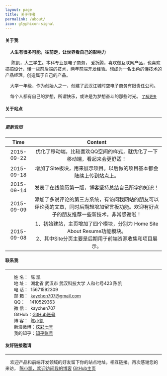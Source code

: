 ```yaml
---
layout: page
title: 关于作者
permalink: /about/
icon: glyphicon-signal
---
```


#### 关于我


&nbsp;&nbsp;&nbsp;&nbsp;**人生有很多可能，往前走，让世界看自己的影响力**

&nbsp;&nbsp;&nbsp;&nbsp;
陈凯，大三学生。本科专业是电子商务，
爱折腾，喜欢做互联网产品，也喜欢搞搞设计，懂一些前后端的技术，两年前端开发经验。想成为一名出色的懂技术的产品经理。创造属于自己的产品。

&nbsp;&nbsp;&nbsp;&nbsp;大学一年级，作为创始人之一，创建了武汉江城时空电子商务有限责任公司。


&nbsp;&nbsp;&nbsp;&nbsp;每个人都有自己的梦想，所谓快乐，或许是为梦想奋斗的那些时光。 [`了解更多`](http://www.cnblogs.com/kaychen/p/4704538.html)


#### 关于站点

---


##### 更新告知

Time | Content
:----------------------------: | :----------------------:
2015-09-22 | 优化了移动端，比较喜欢QQ空间的样式，就优化了一下移动端，看起来会更舒适！
2015-09-18 | 增加了Site板块，用来展示项目。以后做的项目基本都会陆续上传到站点上。
2015-09-14 | 发表了在线简历第一版，博客坚持总结自己所学的知识！
2015-09-09 | 添加了多说评论的第三方系统，有访问我网站的朋友可以评论我的文章，同时后期想增加留言板功能。欢迎有好点子的朋友推荐一些新技术，非常感谢啦！
2015-09-08 | 1、初始建站，主页增加了四个模块，分别为 Home Site About Resume功能模块。<br />2、其中Site分页主要是后期用于前端资源收集和项目展示。



#### 联系我

----

　　姓 名： &nbsp;陈 凯<br />
　　地 址： &nbsp;湖北省 武汉市 武汉科技大学 人和七号423 陈凯<br />
　　电 话： &nbsp;15671592309<br />
　　邮 箱： &nbsp;kaychen707@gmail.com<br />
　　QQ： &nbsp;&nbsp;&nbsp;1410529363<br />
　　微 信： &nbsp;kaychen707<br />
　　GitHub：[GitHub账号](https://github.com/LittlewhiteChen)<br />
　　博 客：&nbsp;&nbsp;[陈小凯](http://www.cnblogs.com/kaychen/)<br />
　　新浪微博：[炫彩七号](http://weibo.com/LittlewhiteChen)<br />
　　我的知乎：[知乎账号](http://www.zhihu.com/people/kaychenzhihu)<br />


#### 友好链接邀请

---

&nbsp;&nbsp;&nbsp;&nbsp;欢迎产品和前端开发领域的好友留下你的站点地址，相互链接。再次感谢您的来访，
[陈小凯，欢迎访问我的博客](http://www.cnblogs.com/kaychen/)
[GitHub主页](https://github.com/LittlewhiteChen)
















